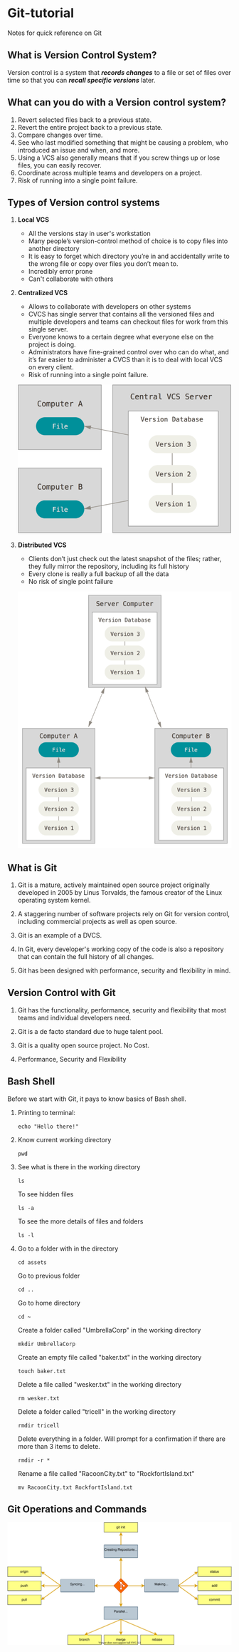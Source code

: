 # Git-tutorial

Notes for quick reference on Git

## What is Version Control System?

Version control is a system that **_records changes_** to a file or set of files over time so that you can **_recall specific versions_** later.

## What can you do with a Version control system?

1. Revert selected files back to a previous state.
2. Revert the entire project back to a previous state.
3. Compare changes over time.
4. See who last modified something that might be causing a problem, who introduced an issue and when, and more.
5. Using a VCS also generally means that if you screw things up or lose files, you can easily recover.
6. Coordinate across multiple teams and developers on a project.
7. Risk of running into a single point failure.

## Types of Version control systems

1. **Local VCS**
   * All the versions stay in user's workstation
   * Many people’s version-control method of choice is to copy files into another directory
   * It is easy to forget which directory you’re in and accidentally write to the wrong file or copy over files you don’t mean to.
   * Incredibly error prone
   * Can't collaborate with others
2. **Centralized VCS**
   * Allows to collaborate with developers on other systems
   * CVCS has single server that contains all the versioned files and multiple developers and teams can checkout files for work from this single server.
   * Everyone knows to a certain degree what everyone else on the project is doing.
   * Administrators have fine-grained control over who can do what, and it’s far easier to administer a CVCS than it is to deal with local VCS on every client.
   * Risk of running into a single point failure.

    ![CVCS system](/assets/images/cvcs.png)
3. **Distributed VCS**
   * Clients don’t just check out the latest snapshot of the files; rather, they fully mirror the repository, including its full history
   * Every clone is really a full backup of all the data
   * No risk of single point failure

   ![DVCS system](/assets/images/dvcs.png)

## What is Git

1. Git is a mature, actively maintained open source project originally developed in 2005 by Linus Torvalds, the famous creator of the Linux operating system kernel.
2. A staggering number of software projects rely on Git for version control, including commercial projects as well as open source.
3. Git is an example of a DVCS.
4. In Git, every developer's working copy of the code is also a repository that can contain the full history of all changes.

5. Git has been designed with performance, security and flexibility in mind.

## Version Control with Git

1. Git has the functionality, performance, security and flexibility that most teams and individual developers need.

2. Git is a de facto standard due to huge talent pool.

3. Git is a quality open source project. No Cost.

4. Performance, Security and Flexibility

## Bash Shell

Before we start with Git, it pays to know basics of Bash shell.

1. Printing to terminal:

   ```console
   echo "Hello there!"
   ```

2. Know current working directory

   ```console
   pwd
   ```

3. See what is there in the working directory

   ```console
   ls
   ```

   To see hidden files

   ```console
   ls -a
   ```

   To see the more details of files and folders

   ```console
   ls -l
   ```

4. Go to a folder with in the directory

   ```console
   cd assets
   ```

   Go to previous folder

   ```console
   cd ..
   ```

   Go to home directory

   ```console
   cd ~
   ```

   Create a folder called "UmbrellaCorp" in the working directory

   ```console
   mkdir UmbrellaCorp
   ```

   Create an empty file called "baker.txt" in the working directory

   ```console
   touch baker.txt 
   ```

   Delete a file called "wesker.txt" in the working directory

   ```console
   rm wesker.txt
   ```

   Delete a folder called "tricell" in the working directory

   ```console
   rmdir tricell
   ```

   Delete everything in a folder. Will prompt for a confirmation if there are more than 3 items to delete.

   ```console
   rmdir -r *
   ```

   Rename a file called "RacoonCity.txt" to "RockfortIsland.txt"

   ```console
   mv RacoonCity.txt RockfortIsland.txt
   ```

## Git Operations and Commands

![Basic Git Commands](/assets/diagrams/basic.commands.drawio.svg)
